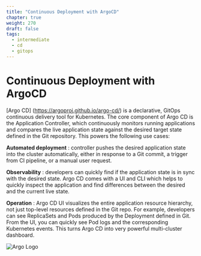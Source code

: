 ```yaml
---
title: "Continuous Deployment with ArgoCD"
chapter: true
weight: 270
draft: false
tags:
  - intermediate
  - cd
  - gitops
---
```


# Continuous Deployment with ArgoCD
[Argo CD] (https://argoproj.github.io/argo-cd/) is a declarative, GitOps continuous delivery tool for Kubernetes. 
The core component of Argo CD is the Application Controller, which continuously monitors running applications and compares the live application state against the desired target state defined in the Git repository. This powers the following use cases:

**Automated deployment** : controller pushes the desired application state into the cluster automatically, either in response to a Git commit, a trigger from CI pipeline, or a manual user request.

**Observability** : developers can quickly find if the application state is in sync with the desired state. Argo CD comes with a UI and CLI which helps to quickly inspect the application and find differences between the desired and the current live state.

**Operation** : Argo CD UI visualizes the entire application resource hierarchy, not just top-level resources defined in the Git repo. For example, developers can see ReplicaSets and Pods produced by the Deployment defined in Git. From the UI, you can quickly see Pod logs and the corresponding Kubernetes events. This turns Argo CD into very powerful multi-cluster dashboard.

![Argo Logo](/images/argo-logo.png)


